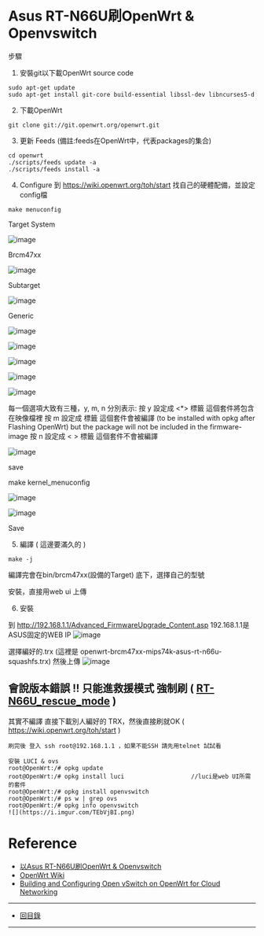 ﻿# Asus RT-N66U刷OpenWrt & Openvswitch

步驟

1. 安裝git以下載OpenWrt source code
```
sudo apt-get update
sudo apt-get install git-core build-essential libssl-dev libncurses5-d
```
2. 下載OpenWrt
```
git clone git://git.openwrt.org/openwrt.git
```
3. 更新 Feeds (備註:feeds在OpenWrt中，代表packages的集合)
```
cd openwrt
./scripts/feeds update -a
./scripts/feeds install -a
```	
4. Configure
到 https://wiki.openwrt.org/toh/start 找自己的硬體配備，並設定config檔
```
make menuconfig
```

Target System

![image](http://aven725.github.io/image/OpenWrt/1.png)

Brcm47xx

![image](http://aven725.github.io/image/OpenWrt/2.png)

Subtarget

![image](http://aven725.github.io/image/OpenWrt/3.png)

Generic

![image](http://aven725.github.io/image/OpenWrt/4.png)

![image](http://aven725.github.io/image/OpenWrt/5.png)

![image](http://aven725.github.io/image/OpenWrt/6.png)

![image](http://aven725.github.io/image/OpenWrt/7.png)

![image](http://aven725.github.io/image/OpenWrt/8.png)


每一個選項大致有三種，y, m, n 分別表示:
按 y 設定成 <*> 標籤 這個套件將包含在映像檔裡
	按 m 設定成 <M> 標籤 
	這個套件會被編譯 (to be installed with opkg after Flashing OpenWrt) but the package will not be included in the firmware-image
	按 n 設定成 < > 標籤 
這個套件不會被編譯

![image](http://aven725.github.io/image/OpenWrt/9.png)

save
	
make kernel_menuconfig

![image](http://aven725.github.io/image/OpenWrt/10.png)

![image](http://aven725.github.io/image/OpenWrt/11.png)

Save

5. 編譯 ( 這邊要滿久的 )
```
make -j
```

編譯完會在bin/brcm47xx(設備的Target) 底下，選擇自己的型號
	
安裝，直接用web ui 上傳

6. 安裝

到 http://192.168.1.1/Advanced_FirmwareUpgrade_Content.asp
192.168.1.1是ASUS固定的WEB IP
![image](http://aven725.github.io/image/OpenWrt/12.png)

選擇編好的.trx (這裡是 openwrt-brcm47xx-mips74k-asus-rt-n66u-squashfs.trx) 然後上傳
![image](http://aven725.github.io/image/OpenWrt/13.png)

## 會說版本錯誤 !!  只能進救援模式 強制刷 ( [RT-N66U_rescue_mode](RT-N66U_rescue_mode.md) ) 

其實不編譯 直接下載別人編好的 TRX，然後直接刷就OK
( https://wiki.openwrt.org/toh/start )

```
刷完後 登入 ssh root@192.168.1.1 ，如果不能SSH 請先用telnet 試試看

安裝 LUCI & ovs
root@OpenWrt:/# opkg update
root@OpenWrt:/# opkg install luci                   //luci是web UI所需的套件
root@OpenWrt:/# opkg install openvswitch
root@OpenWrt:/# ps w | grep ovs
root@OpenWrt:/# opkg info openvswitch
![](https://i.imgur.com/TEbVjBI.png)
```

# Reference
* [以Asus RT-N66U刷OpenWrt & Openvswitch](https://www.evernote.com/shard/s373/sh/9673f489-afe4-4855-868a-aafe9992fab7/652540f0034954541433e32ec12a416e)
* [OpenWrt Wiki](https://wiki.openwrt.org/zh-tw/doc/howto/build)
* [Building and Configuring Open vSwitch on OpenWrt for Cloud Networking](http://blog.zymr.com/building-and-configuring-open-vswitch-on-openwrt-for-cloud-networking)

-------
* [回目錄](../README.md)

-------